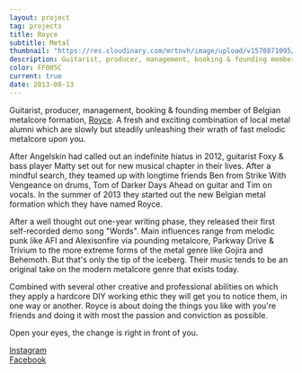 ```yaml
---
layout: project
tag: projects
title: Royce
subtitle: Metal
thumbnail: "https://res.cloudinary.com/mrtnvh/image/upload/v1570871095/mrtnvh.com/royce.jpg"
description: Guitarist, producer, management, booking & founding member of Belgian metalcore formation Royce.
color: FF005C
current: true
date: 2013-08-13
---
```


<div class="introduction mb-ggy">

Guitarist, producer, management, booking & founding member of Belgian metalcore formation, [Royce](https://roycetheband.com). A fresh and exciting combination of local metal alumni which are slowly but steadily unleashing their wrath of fast melodic metalcore upon you.

</div>

<div class="column-lg-2 column-xxl-3 mb-ggy">

After Angelskin had called out an indefinite hiatus in 2012, guitarist Foxy & bass player Matty set out for new musical chapter in their lives. After a mindful search, they teamed up with longtime friends Ben from Strike With Vengeance on drums, Tom of Darker Days Ahead on guitar and Tim on vocals. In the summer of 2013 they started out the new Belgian metal formation which they have named Royce.

After a well thought out one-year writing phase, they released their first self-recorded demo song "Words". Main influences range from melodic punk like AFI and Alexisonfire via pounding metalcore, Parkway Drive & Trivium to the more extreme forms of the metal genre like Gojira and Behemoth. But that's only the tip of the iceberg. Their music tends to be an original take on the modern metalcore genre that exists today.

Combined with several other creative and professional abilities on which they apply a hardcore DIY working ethic they will get you to notice them, in one way or another. Royce is about doing the things you like with you're friends and doing it with most the passion and conviction as possible.

Open your eyes, the change is right in front of you.

[Instagram](https://instagram.com/roycetheband) <br/>
[Facebook](https://facebook.com/roycetheband)

</div>
